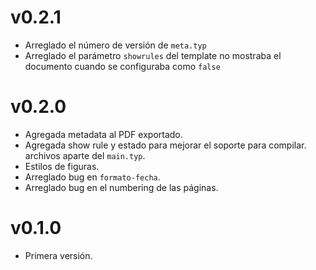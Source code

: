 # v0.2.1
- Arreglado el número de versión de `meta.typ`
- Arreglado el parámetro `showrules` del template no mostraba el documento cuando se configuraba como `false`

# v0.2.0
- Agregada metadata al PDF exportado.
- Agregada show rule y estado para mejorar el soporte para compilar.
  archivos aparte del `main.typ`.
- Estilos de figuras.
- Arreglado bug en `formato-fecha`.
- Arreglado bug en el numbering de las páginas.

# v0.1.0
- Primera versión.
